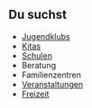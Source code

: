 ## Du suchst

- [Jugendklubs](Jugendklubs/Jugendklubs.md)
- [Kitas](Kitas/Kitas.md)
- [Schulen](Schulen/Schulen.md)
- Beratung
- Familienzentren
- [Veranstaltungen](calendar/calendar.html)
- [Freizeit](Freizeit/Freizeit.md)
